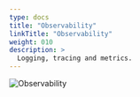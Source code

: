 ```yaml
---
type: docs
title: "Observability"
linkTitle: "Observability"
weight: 010
description: >
  Logging, tracing and metrics.
---
```


![Observability](/images/bootcamp-slides/microservices-bootcamp/Slide105.PNG)
